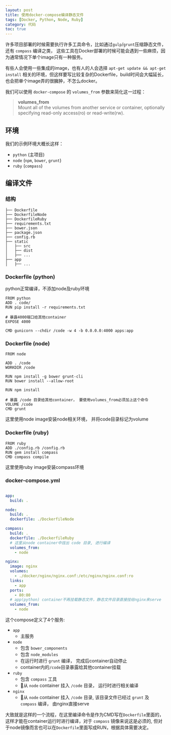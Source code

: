 ```yaml
---
layout: post
title: 使用docker-compose编译静态文件
tags: [Docker, Python, Node, Ruby]
category: 代码
toc: true
---
```


许多项目部署的时候需要执行许多工具命令，比如通过`gulp`/`grunt`压缩静态文件，还有 `compass` 编译之类，
这些工具在Docker部署的时候可能会遇到一些麻烦，因为通常情况下单个image只有一种服务。

有些人会使用一些集成的image，也有人的人会选择 `apt-get update && apt-get install` 相关的环境，但这样要写比较复杂的Dockerfile，build时间会大幅延长，也会把单个image弄的很臃肿，不怎么docker。

我们可以使用 `docker-compose` 的 `volumes_from` 参数来简化这一过程：

> **volumes_from**    
> Mount all of the volumes from another service or container, optionally specifying read-only access(ro) or read-write(rw).

## 环境

我们的示例环境大概长这样：

- `python` (主项目)
- `node` (`npm`, `bower`, `grunt`)
- `ruby` (`compass`)

## 编译文件

### 结构

```
├── Dockerfile
├── DockerfileNode
├── DockerfileRuby
├── requirements.txt
├── bower.json
├── package.json
├── config.rb
├── static
│   ├── src
│   ├── dist
│   ├── ...
├── app
│   ├── ...
```

### Dockerfile (python)
python正常编译，不添加node及ruby环境

```
FROM python
ADD . code/
RUN pip install -r requirements.txt

# 暴露4000端口给其他container
EXPOSE 4000

CMD gunicorn --chdir /code -w 4 -b 0.0.0.0:4000 apps:app
```

### Dockerfile (node)
```
FROM node

ADD . /code
WORKDIR /code

RUN npm install -g bower grunt-cli
RUN bower install --allow-root

RUN npm install

# 暴露 /code 目录给其他container， 要使用volumes_from必须加上这个命令
VOLUME /code
CMD grunt
```
这里使用node image安装node相关环境， 并将code目录标记为volume

### Dockerfile (ruby)

```
FROM ruby
ADD ./config.rb /config.rb
RUN gem install compass
CMD compass compile
```
这里使用ruby image安装compass环境

### docker-compose.yml

``` yaml

app:
  build: .

node:
  build: .
  dockerfile: ./DockerfileNode

compass:
  build: .
  dockerfile: ./DockerfileRuby
  # 这里从node container中挂出 code 目录, 进行编译
  volumes_from:
    - node

nginx:
  image: nginx
  volumes:
    - ./docker/nginx/nginx.conf:/etc/nginx/nginx.conf:ro
  links:
    - app
  ports:
    - 80:80
  # app(python) container不再挂载静态文件，静态文件目录直接挂给nginx来serve
  volumes_from:
    - node
```

这个compose定义了4个服务:

- `app`
  - 主服务
- `node`
  - 包含 `bower_components`
  - 包含 `node_modules`
  - 在运行时进行 `grunt` 编译， 完成后container自动停止
  - container内的`/code`目录暴露给其他container挂载
- `ruby`
  - 包含 `compass` 工具
  - 从 `node` container 挂入 `/code` 目录， 运行时进行相关编译
- `nginx`
  - 从 `node` container 挂入 `/code` 目录, 该目录文件已经过 `grunt` 及 `compass` 编译， 由nginx直接serve

大致就是这样的一个流程，在这里编译命令是作为CMD写在`Dockerfile`里面的，这样才能在container运行时进行编译，对于 `compass` 镜像来说这是必须的, 但对于node镜像而言也可以在`Dockerfile`里面写成RUN，根据具体需要决定。
